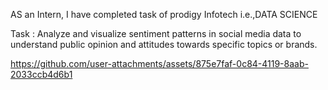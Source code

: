 
AS an Intern, I have completed task of prodigy Infotech i.e.,DATA SCIENCE 

Task : Analyze and visualize sentiment patterns in social media data to understand public opinion and attitudes towards specific topics or brands.

https://github.com/user-attachments/assets/875e7faf-0c84-4119-8aab-2033ccb4d6b1




